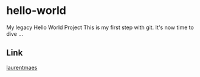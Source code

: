# hello-world
My legacy Hello World Project
This is my first step with git. It's now time to dive ...

## Link
[laurentmaes](https://laurentmaes.github.io)
